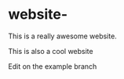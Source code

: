 # website-

This is a really awesome website. 

This is also a cool website

Edit on the example branch
